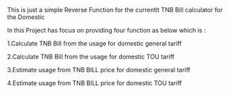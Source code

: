 This is just a simple Reverse Function for the currentlt TNB Bill calculator for the Domestic

In this Project has focus on providing four function as below which is :

  1.Calculate TNB Bill from the usage for domestic general tariff

  
  2.Calculate TNB Bill from the usage for domestic TOU tariff
  
  
  3.Estimate usage from TNB BILL price for domestic general tariff
  
  
  4.Estimate usage from TNB BILL price for domestic TOU tariff

